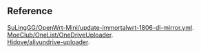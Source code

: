 ## Reference
[SuLingGG/OpenWrt-Mini/update-immortalwrt-1806-dl-mirror.yml](https://github.com/SuLingGG/OpenWrt-Mini/blob/381524b297bc346c3afbf779eef8601ffe6c469f/.github/workflows/update-immortalwrt-1806-dl-mirror.yml).<br/>
[MoeClub/OneList/OneDriveUploader](https://github.com/MoeClub/OneList/tree/206b44d9a129d383211806f02a600a96893e2445/OneDriveUploader).<br/>
[Hidove/aliyundrive-uploader](https://github.com/Hidove/aliyundrive-uploader/tree/d16b104bc924b390c82789338dd9f60e7ed994ba).

